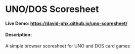 # UNO/DOS Scoresheet
#### Live Demo: https://david-phx.github.io/uno-scoresheet/

#### Description:
A simple browser scoresheet for UNO and DOS card games
